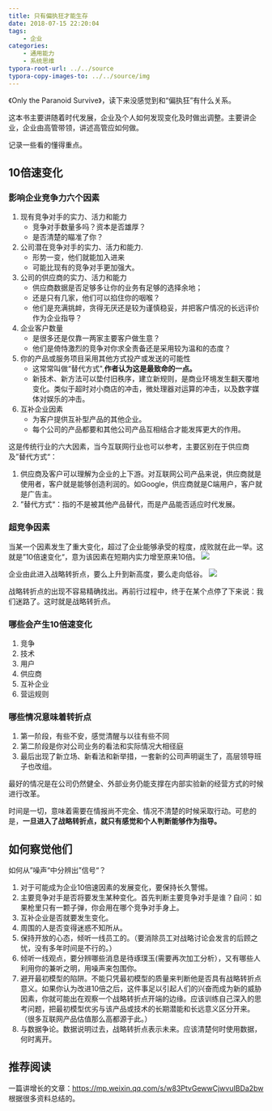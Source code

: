 ```yaml
---
title: 只有偏执狂才能生存
date: 2018-07-15 22:20:04
tags:
    - 企业
categories:
    - 通用能力
    - 系统思维
typora-root-url: ../../source
typora-copy-images-to: ../../source/img
---
```

《Only the Paranoid Survive》，读下来没感觉到和“偏执狂”有什么关系。

这本书主要讲随着时代发展，企业及个人如何发现变化及时做出调整。主要讲企业，企业由高管带领，讲述高管应如何做。

记录一些看的懂得重点。

<!-- more -->


## 10倍速变化

### 影响企业竞争力六个因素

1. 现有竞争对手的实力、活力和能力
    - 竞争对手数量多吗？资本是否雄厚？
    - 是否清楚的瞄准了你？
2. 公司潜在竞争对手的实力、活力和能力.
    - 形势一变，他们就能加入进来
    - 可能比现有的竞争对手更加强大。
3. 公司的供应商的实力、活力和能力
    - 供应商数据是否足够多让你的业务有足够的选择余地；
    - 还是只有几家，他们可以掐住你的咽喉？
    - 他们是充满挑衅，贪得无厌还是较为谨慎稳妥，并把客户情况的长远评价作为企业指导？
4. 企业客户数量
    -   是很多还是仅靠一两家主要客户做生意？
    -   他们是倚恃激烈的竞争对你求全责备还是采用较为温和的态度？
5. 你的产品或服务项目采用其他方式投产或发送的可能性
    - 这常常叫做“替代方式",**作者认为这是最致命的一点。**
    - 新技术、新方法可以垫付旧秩序，建立新规则，是商业环境发生翻天覆地变化。类似于超时对小商店的冲击，微处理器对运算的冲击，以及数字媒体对娱乐的冲击。
6. 互补企业因素
    - 为客户提供互补型产品的其他企业。
    - 每个公司的产品都要和其他公司产品互相结合才能发挥更大的作用。

这是传统行业的六大因素，当今互联网行业也可以参考，主要区别在于供应商及”替代方式“：

1. 供应商及客户可以理解为企业的上下游。对互联网公司产品来说，供应商就是使用者，客户就是能够创造利润的。如Google，供应商就是C端用户，客户就是广告主。
2. ”替代方式“：指的不是被其他产品替代，而是产品能否适应时代发展。

### 超竞争因素

当某一个因素发生了重大变化，超过了企业能够承受的程度，成败就在此一举。这就是”10倍速变化“，意为该因素在短期内实力增至原来10倍。
![](/img/15316649124960.jpg)

企业由此进入战略转折点，要么上升到新高度，要么走向低谷。
![](/img/15316649360996.jpg)

战略转折点的出现不容易精确找出。再前行过程中，终于在某个点停了下来说：我们迷路了。这时就是战略转折点。

### 哪些会产生10倍速变化
1. 竞争
2. 技术
3. 用户
4. 供应商
5. 互补企业
6. 营运规则

### 哪些情况意味着转折点
1. 第一阶段，有些不安，感觉清醒与以往有些不同
2. 第二阶段是你对公司业务的看法和实际情况大相径庭
3. 最后出现了新立场、新看法和新举措，一套新的公司声明诞生了，高层领导班子也改组。

最好的情况是在公司仍然健全、外部业务仍能支撑在内部实验新的经营方式的时候进行改革。

时间是一切，意味着需要在情报尚不完全、情况不清楚的时候采取行动。可悲的是，**一旦进入了战略转折点，就只有感觉和个人判断能够作为指导。**

## 如何察觉他们

如何从”噪声“中分辨出”信号“？

1. 对于可能成为企业10倍速因素的发展变化，要保持长久警惕。
2. 主要竞争对手是否将要发生某种变化。首先判断主要竞争对手是谁？自问：如果枪里只有一颗子弹，你会用在哪个竞争对手身上。
3. 互补企业是否就要发生变化。
4. 周围的人是否变得迷惑不知所从。
5. 保持开放的心态，倾听一线员工的。（要消除员工对战略讨论会发言的后顾之忧，没有多年时间是不行的。）
6. 倾听一线观点，要分辨哪些消息是待琢璞玉(需要再次加工分析），又有哪些人利用你的兼听之明，用噪声来包围你。
7. 避开最初模型的陷阱。不能只凭最初模型的质量来判断他是否具有战略转折点意义。如果你认为改进10倍之后，这件事足以引起人们的兴奋而成为新的威胁因素，你就可能出在观察一个战略转折点开端的边缘。应该训练自己深入的思考问题，把最初模型优劣与该产品或技术的长期潜能和长远意义区分开来。（很多互联网产品估值那么高都源于此。）
8. 与数据争论。数据说明过去，战略转折点表示未来。应该清楚何时使用数据，何时离开。

## 推荐阅读

一篇讲增长的文章：https://mp.weixin.qq.com/s/w83PtvGewwCjwvuIBDa2bw 根据很多资料总结的。


